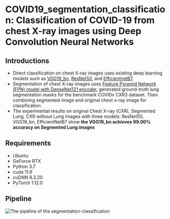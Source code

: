 # COVID19_segmentation_classification: Classification of COVID-19 from chest X-ray images using Deep Convolution Neural Networks
## Introductions
-  Direct classification on chest X-ray images uses existing deep learning models such as [VGG19_bn](https://arxiv.org/pdf/1409.1556.pdf), [ResNet50](https://www.cv-foundation.org/openaccess/content_cvpr_2016/papers/He_Deep_Residual_Learning_CVPR_2016_paper.pdf), and [EfficientnetB7](https://arxiv.org/pdf/1905.11946.pdf).
 - Segmentation of chest X-ray images uses [Feature Pyramid Network (FPN) model with DenseNet121 encoder](https://arxiv.org/pdf/1612.03144.pdf), generated ground-truth lung segmentation masks for the benchmark COVIDx CXR3 dataset. Then combining segmented image and original chest x-ray image for classification.
 - The experimental results on original Chest X-ray (CXR), Segmented Lung, CXR without Lung images with three models: ResNet50, VGG19_bn, EfficientNetB7 show **the VGG19_bn achieves 99.00% accuracy on Segmented Lung images** 
## Requirements
- Ubuntu
- GeForce RTX
- Python 3.7
- cuda 11.6
- cuDNN 8.3.20
- PyTorch 1.12.0

## Pipeline
![The pipeline of the segmentation-classification]([https://drive.google.com/drive/my-drive](https://drive.google.com/file/d/1AORU1FxC5tbfjIhBE_90qnfxNN8BEYWo/view?usp=sharing))
